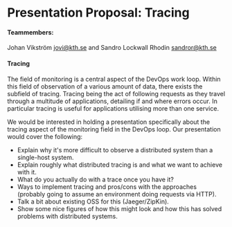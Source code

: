 # Presentation Proposal: Tracing
#### Teammembers: 
Johan Vikström <jovi@kth.se> and Sandro Lockwall Rhodin <sandror@kth.se>

#### Tracing
The field of monitoring is a central aspect of the DevOps work loop. Within this field of observation of a various amount of data, there exists the subfield of tracing. Tracing being the act of following requests as they travel through a multitude of applications, detailing if and where errors occur. In particular tracing is useful for applications utilising more than one service.

We would be interested in holding a presentation specifically about the tracing aspect of the monitoring field in the DevOps loop. Our presentation would cover the following:

* Explain why it's more difficult to observe a distributed system than a single-host system.
* Explain roughly what distributed tracing is and what we want to achieve with it.
* What do you actually do with a trace once you have it?
* Ways to implement tracing and pros/cons with the approaches (probably going to assume an environment doing requests via HTTP).
* Talk a bit about existing OSS for this (Jaeger/ZipKin).
* Show some nice figures of how this might look and how this has solved problems with distributed systems.

